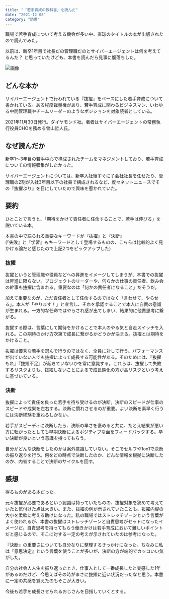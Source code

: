```yaml
---
title: "「若手育成の教科書」を読んだ"
date: "2021-12-08"
category: "読書"
---
```


職場で若手育成について考える機会が多い中、直球のタイトルの本が出版されたので読んでみた。

以前は、新卒1年目で社長だの管理職だのとサイバーエージェントは何を考えてるんだ？ と思っていたけども、本書を読んだら見事に腹落ちした。

![画像](/images/7_fig1.jpeg)

## どんな本か
サイバーエージェントで行われている『抜擢』をベースにした若手育成について書かれている。ある程度裁量権があり、若手育成に関わるビジネスマン、いわゆる中間管理職やチームリーダーのようなポジションを対象読者としている。

2021年11月30日発行。ダイヤモンド社。著者はサイバーエージェントの常務執行役員CHOを務める曽山哲人氏。

## なぜ読んだか
新卒1〜3年目の若手中心で構成されたチームをマネジメントしており、若手育成についての情報収集がしたかった。

サイバーエージェントについては、新卒入社後すぐに子会社社長を任せたり、管理職の2割が入社3年目以下の社員で構成されるなど、度々ネットニュースでその『抜擢ぶり』を目にしていたので興味を惹かれていた。

## 要約
ひとことで言うと、「期待をかけて責任者に任命することで、若手は伸びる」を説いている本。

本書の中で語られる重要なキーワードが『抜擢』と『決断』  
(『失敗』と『学習』もキーワードとして登場するものの、こちらは比較的よく見かける論だと感じたので上記2つをピックアップした)

### 抜擢
抜擢というと管理職や役員などへの昇進をイメージしてしまうが、本書での抜擢は昇進に限らない。プロジェクトのリーダーや、何らかの仕事の責任者、飲み会の幹事も抜擢に含まれる。重要なのは「何かの責任者になること」だそうだ。

加えて重要なのが、ただ責任者として任命するのではなく「言わせて、やらせる」。本人が「やります！」と宣言し、それを承認することで本人に自責の意識が生まれる。一方的な任命ではやらされ感が出てしまい、結果的に他責思考に繋がる。

抜擢する際は、言葉にして期待をかけることで本人のやる気と自走スイッチを入れる。この期待のかけ方次第で成長に繋がるかどうかが決まる。抜擢とは期待をかけること。

抜擢は優秀な若手を選んで行うのではなく、全員に対して行う。パフォーマンスが出ていない人でも抜擢によって成長する可能性がある。そのためには、『抜擢もれ』『抜擢不足』が起きていないかを常に意識する。これらは、抜擢して失敗するリスクよりも、抜擢しないことによるで成長鈍化の方が高リスクという考えに基づいている。

### 決断
抜擢によって責任を負った若手を待ち受けるのが決断。決断のスピードが仕事のスピードや成果を左右する。決断に慣れさせるのが重要。よい決断を素早く行うには決断経験を重ねるしかない。

若手がスピーディに決断したら、決断の早さを褒めると共に、たとえ結果が悪い方に転がったとしても早期決断によるポジティブな面をフィードバックする。早い決断が良いという意識を持ってもらう。

自分がどんな決断をしたのかは案外意識していない。そこでセルフや1on1で決断の振り返りを行う。何をどの時点で決断したのか、どんな情報を根拠に決断したのか、内省することで決断のサイクルを回す。

## 感想
得るものがある本だった。

元々抜擢が必要であるという認識は持っていたものの、抜擢対象を狭めて考えていたと気付けた点は大きい。また、抜擢の例が示されていたことも、抜擢内容の大小を柔軟に考える助けになった。私の職場ではストレッチゾーンという言葉がよく使われるが、本書の抜擢はストレッチゾーンと自責思考がセットになったイメージだ。自責思考を持ってもらう働きかけは若手育成において難しいポイントだと感じるので、そこに対する一定の考えが示されていたのは参考になった。

『決断』の重要さについても自分なりに整理するきっかけになった。ちなみに私は『意思決定』という言葉を使うことが多いが、決断の方が端的でカッコいい気がした。

自分の社会人人生を振り返ったとき、仕事人として一番成長したと実感した1年があるのだけど、今思えばその時がまさに抜擢に近い状況だったなと思う。本書に一定の共感を覚えたのもそこが大きい。

今後も若手を成長させられるおじさんを目指していくとする。
